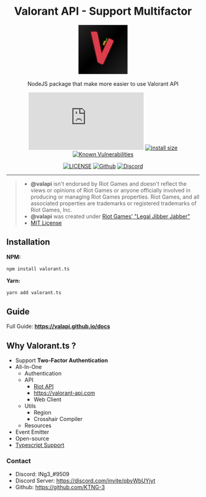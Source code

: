 <div align="center">

# Valorant API - Support Multifactor

[![Profile](https://github.com/valapi/.github/blob/main/128_valapi.png?raw=true)](https://github.com/valapi)

NodeJS package that make more easier to use Valorant API

[![Downloads](https://badgen.net/npm/dt/valorant.ts?icon=npm)](https://www.npmjs.com/package/valorant.ts)
[![install size](https://packagephobia.com/badge?p=valorant.ts)](https://packagephobia.com/result?p=valorant.ts)
[![Known Vulnerabilities](https://snyk.io/test/npm/valorant.ts/badge.svg)](https://snyk.io/test/npm/valorant.ts)

[![LICENSE](https://badgen.net/badge/license/MIT/blue)](https://github.com/valapi/.github/blob/main/LICENSE)
[![Github](https://badgen.net/badge/icon/github?icon=github&label)](https://github.com/valapi)
[![Discord](https://badgen.net/badge/icon/discord?icon=discord&label)](https://discord.gg/pbyWbUYjyt)

</div>

-----------

> - **@valapi** isn't endorsed by Riot Games and doesn't reflect the views or opinions of Riot Games or anyone officially involved in producing or managing Riot Games properties. Riot Games, and all associated properties are trademarks or registered trademarks of Riot Games, Inc.
> - **@valapi** was created under [Riot Games' "Legal Jibber Jabber"](https://www.riotgames.com/en/legal)
> - [MIT License](https://github.com/valapi/.github/blob/main/LICENSE)

## Installation

**NPM:**
```bash
npm install valorant.ts
```

**Yarn:**
```bash
yarn add valorant.ts
```

## Guide

Full Guide: **<https://valapi.github.io/docs>**

## Why Valorant.ts ?

- Support **Two-Factor Authentication**
- All-In-One
  - Authentication
  - API
    - [Riot API](https://developer.riotgames.com)
    - <https://valorant-api.com>
    - Web Client
  - Utils
    - Region
    - Crosshair Compiler
  - Resources
- Event Emitter
- Open-source
- [Typescript Support](https://www.typescriptlang.org)

### Contact

- Discord: INg3_#9509
- Discord Server: https://discord.com/invite/pbyWbUYjyt
- Github: https://github.com/KTNG-3